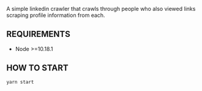 A simple linkedin crawler that crawls through people who also viewed links scraping profile information from each.


## REQUIREMENTS

- Node >=10.18.1

## HOW TO START 

```
yarn start
```
